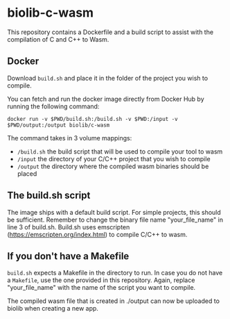 # biolib-c-wasm
This repository contains a Dockerfile and a build script to assist with the compilation of C and C++ to Wasm.

## Docker
Download `build.sh` and place it in the folder of the project you wish to compile.

You can fetch and run the docker image directly from Docker Hub by running the following command:
```
docker run -v $PWD/build.sh:/build.sh -v $PWD:/input -v $PWD/output:/output biolib/c-wasm
```

The command takes in 3 volume mappings:
- `/build.sh` the build script that will be used to compile your tool to wasm
- `/input` the directory of your C/C++ project that you wish to compile
- `/output` the directory where the compiled wasm binaries should be placed

## The build.sh script

The image ships with a default build script. For simple projects, this should be sufficient. Remember to change the binary file name "your_file_name" in line 3 of build.sh.
Build.sh uses emscripten (https://emscripten.org/index.html) to compile C/C++ to wasm.

## If you don't have a Makefile
`build.sh` expects a Makefile in the directory to run. In case you do not have a `Makefile`, use the one provided in this repository. Again, replace "your_file_name" with the name of the script you want to compile.

The compiled wasm file that is created in ./output can now be uploaded to biolib when creating a new app.
